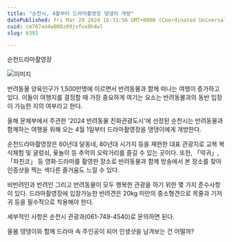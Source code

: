 ```yaml
---
title: "순천시, 4월부터 드라마촬영장 댕댕이 개방"
datePublished: Fri Mar 29 2024 16:31:56 GMT+0000 (Coordinated Universal Time)
cuid: cm707ao4w000z09jvfux8h4wl
slug: 6391

---
```



순천드라마촬영장

![이미지](https://cdn.hashnode.com/res/hashnode/image/upload/v1739261339234/fad908ff-db41-4d49-8b3c-c40ba77d47e4.jpeg)

반려동물 양육인구가 1,500만명에 이르면서 반려동물과 함께 떠나는 여행이 증가하고 있다. 이들이 여행지를 결정할 때 가장 중요하게 여기는 요소는 반려동물과의 동반 입장이 가능한 지의 여부라고 한다.

올해 문체부에서 주관한 '2024 반려동물 친화관광도시'에 선정된 순천시는 반려동물과 함께하는 여행을 위해 오는 4월 1일부터 드라마촬영장을 댕댕이에게 개방한다.

순천드라마촬영장은 60년대 달동네, 80년대 시가지 등을 재현한 대표 관광지로 교복 복식체험 및 굴렁쇠, 윷놀이 등 추억의 오락거리를 즐길 수 있는 곳이다. 또한, 「악귀」, 「파친코」 등 영화·드라마를 촬영한 장소로 반려동물과 함께 방송에서 본 장소를 찾아 인증샷을 찍는 색다른 즐거움도 느낄 수 있다.

비반려인과 반려인 그리고 반려동물이 모두 행복한 관광을 하기 위한 몇 가지 준수사항이 있다. 드라마촬영장에 입장가능한 반려견은 20kg 미만의 중소형견으로 목줄과 기저귀 등을 필수적으로 착용해야 한다.

세부적인 사항은 순천시 관광과(061-749-4540)로 문의하면 된다.

올봄 댕댕이와 함께 드라마 속 주인공이 되어 인생샷을 남겨보는 건 어떨까?